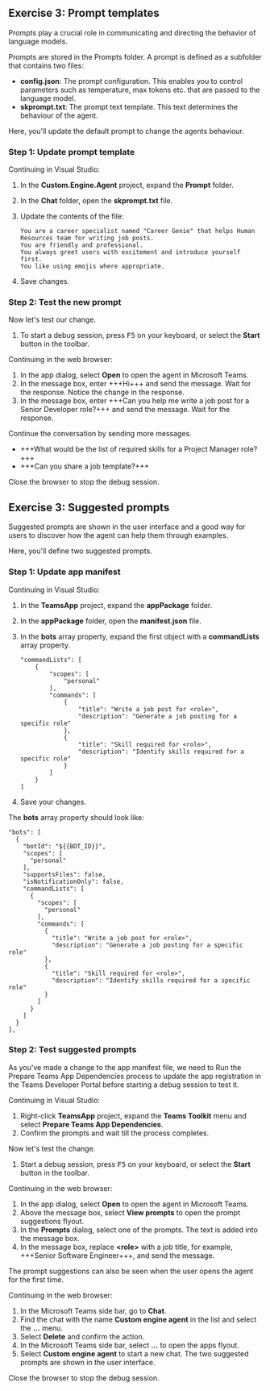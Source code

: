 ## Exercise 3: Prompt templates

Prompts play a crucial role in communicating and directing the behavior of language models.

Prompts are stored in the Prompts folder. A prompt is defined as a subfolder that contains two files:

 - **config.json**: The prompt configuration. This enables you to control parameters such as temperature, max tokens etc. that are passed to the language model.
 - **skprompt.txt**: The prompt text template. This text determines the behaviour of the agent.

Here, you'll update the default prompt to change the agents behaviour.

### Step 1: Update prompt template

Continuing in Visual Studio:

1. In the **Custom.Engine.Agent** project, expand the **Prompt** folder.
1. In the **Chat** folder, open the **skprompt.txt** file. 
1. Update the contents of the file:

    ```
    You are a career specialist named "Career Genie" that helps Human Resources team for writing job posts.
    You are friendly and professional.
    You always greet users with excitement and introduce yourself first.
    You like using emojis where appropriate.
    ```

1. Save changes.

### Step 2: Test the new prompt

Now let's test our change.

1. To start a debug session, press <kbd>F5</kbd> on your keyboard, or select the **Start** button in the toolbar.

Continuing in the web browser:

1. In the app dialog, select **Open** to open the agent in Microsoft Teams.
1. In the message box, enter +++Hi+++ and send the message. Wait for the response. Notice the change in the response.
1. In the message box, enter +++Can you help me write a job post for a Senior Developer role?+++ and send the message. Wait for the response.

Continue the conversation by sending more messages.

- +++What would be the list of required skills for a Project Manager role?+++
- +++Can you share a job template?+++

Close the browser to stop the debug session.

## Exercise 3: Suggested prompts

Suggested prompts are shown in the user interface and a good way for users to discover how the agent can help them through examples.

Here, you'll define two suggested prompts.

### Step 1: Update app manifest

Continuing in Visual Studio:

1. In the **TeamsApp** project, expand the **appPackage** folder.
1. In the **appPackage** folder, open the **manifest.json** file.
1. In the **bots** array property, expand the first object with a **commandLists** array property.

    ```
    "commandLists": [
        {
            "scopes": [
                "personal"
            ],
            "commands": [
                {
                    "title": "Write a job post for <role>",
                    "description": "Generate a job posting for a specific role"
                },
                {
                    "title": "Skill required for <role>",
                    "description": "Identify skills required for a specific role"
                }
            ]
        }
    ]
    ```
1. Save your changes.

The **bots** array property should look like:

```
"bots": [
  {
    "botId": "${{BOT_ID}}",
    "scopes": [
      "personal"
    ],
    "supportsFiles": false,
    "isNotificationOnly": false,
    "commandLists": [
      {
        "scopes": [
          "personal"
        ],
        "commands": [
          {
            "title": "Write a job post for <role>",
            "description": "Generate a job posting for a specific role"
          },
          {
            "title": "Skill required for <role>",
            "description": "Identify skills required for a specific role"
          }
        ]
      }
    ]
  }
],
```

### Step 2: Test suggested prompts

As you've made a change to the app manifest file, we need to Run the Prepare Teams App Dependencies process to update the app registration in the Teams Developer Portal before starting a debug session to test it.

Continuing in Visual Studio:

1. Right-click **TeamsApp** project, expand the **Teams Toolkit** menu and select **Prepare Teams App Dependencies**.
1. Confirm the prompts and wait till the process completes.

Now let's test the change.

1. Start a debug session, press <kbd>F5</kbd> on your keyboard, or select the **Start** button in the toolbar.

Continuing in the web browser:

1. In the app dialog, select **Open** to open the agent in Microsoft Teams.
1. Above the message box, select **View prompts** to open the prompt suggestions flyout.
1. In the **Prompts** dialog, select one of the prompts. The text is added into the message box.
1. In the message box, replace <b>&lt;role&gt;</b> with a job title, for example, +++Senior Software Engineer+++, and send the message.

The prompt suggestions can also be seen when the user opens the agent for the first time.

Continuing in the web browser:

1. In the Microsoft Teams side bar, go to **Chat**.
1. Find the chat with the name **Custom engine agent** in the list and select the **...** menu.
1. Select **Delete** and confirm the action.
1. In the Microsoft Teams side bar, select **...** to open the apps flyout.
1. Select **Custom engine agent** to start a new chat. The two suggested prompts are shown in the user interface.

Close the browser to stop the debug session.